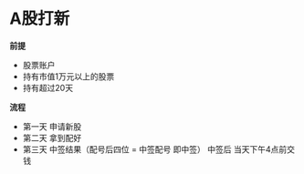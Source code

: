 # A股打新

**前提**
- 股票账户
- 持有市值1万元以上的股票
- 持有超过20天

**流程**
- 第一天 申请新股
- 第二天 拿到配好
- 第三天 中签结果（配号后四位 = 中签配号 即中签）
中签后 当天下午4点前交钱
